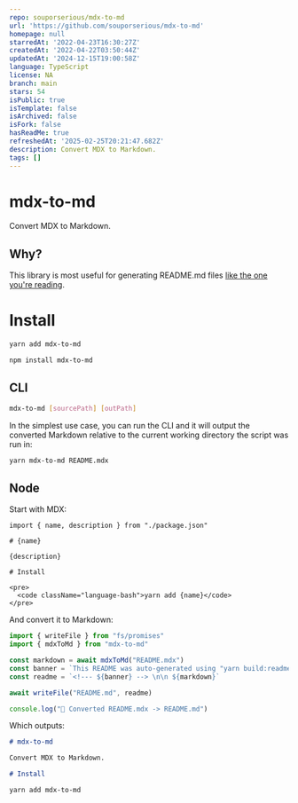 ```yaml
---
repo: souporserious/mdx-to-md
url: 'https://github.com/souporserious/mdx-to-md'
homepage: null
starredAt: '2022-04-23T16:30:27Z'
createdAt: '2022-04-22T03:50:44Z'
updatedAt: '2024-12-15T19:00:58Z'
language: TypeScript
license: NA
branch: main
stars: 54
isPublic: true
isTemplate: false
isArchived: false
isFork: false
hasReadMe: true
refreshedAt: '2025-02-25T20:21:47.682Z'
description: Convert MDX to Markdown.
tags: []
---
```


<!--- This markdown file was auto-generated from "src/README.mdx" -->

# mdx-to-md

Convert MDX to Markdown. 

## Why?

This library is most useful for generating README.md files [like the one you're reading](/packages/mdx-to-md/src/README.mdx).

# Install

```bash
yarn add mdx-to-md
```

```bash
npm install mdx-to-md
```

## CLI

```bash
mdx-to-md [sourcePath] [outPath]

```

In the simplest use case, you can run the CLI and it will output the converted Markdown relative to the current working directory the script was run in:

```bash
yarn mdx-to-md README.mdx

```

## Node

Start with MDX:

```mdx
import { name, description } from "./package.json"

# {name}

{description}

# Install

<pre>
  <code className="language-bash">yarn add {name}</code>
</pre>

```

And convert it to Markdown:

```ts
import { writeFile } from "fs/promises"
import { mdxToMd } from "mdx-to-md"

const markdown = await mdxToMd("README.mdx")
const banner = `This README was auto-generated using "yarn build:readme"`
const readme = `<!--- ${banner} --> \n\n ${markdown}`

await writeFile("README.md", readme)

console.log("📝 Converted README.mdx -> README.md")

```

Which outputs:

```md
# mdx-to-md

Convert MDX to Markdown.

# Install

yarn add mdx-to-md

```

